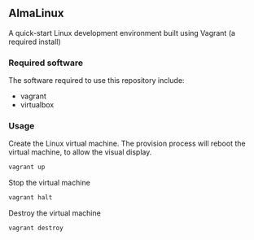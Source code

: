 ## AlmaLinux
A quick-start Linux development environment
built using Vagrant (a required install)

### Required software
The software required to use this repository include:

* vagrant
* virtualbox

### Usage

Create the Linux virtual machine. The provision process will reboot
the virtual machine, to allow the visual display.

```bash
vagrant up
```
Stop the virtual machine

```bash
vagrant halt
```

Destroy the virtual machine

```bash
vagrant destroy
```

